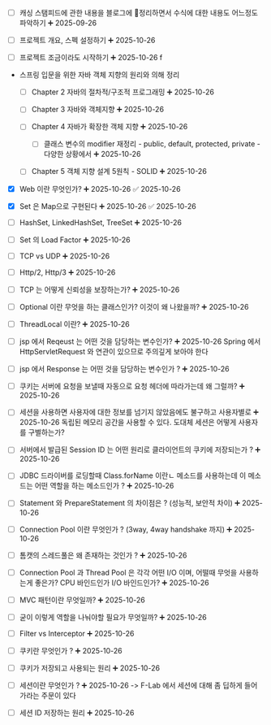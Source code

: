 

- [ ] 캐싱 스탬피드에 관한 내용을 블로그에 정리하면서 수식에 대한 내용도 어느정도 파악하기 ➕ 2025-09-26 

- [ ] 프로젝트 개요, 스펙 설정하기 ➕ 2025-10-26 

- [ ] 프로젝트 조금이라도 시작하기 ➕ 2025-10-26 
f
- 스프링 입문을 위한 자바 객체 지향의 원리와 의해 정리
	- [ ] Chapter 2 자바의 절차적/구조적 프로그래밍 ➕ 2025-10-26 
	- [ ] Chapter 3 자바와 객체지향 ➕ 2025-10-26 
	- [ ] Chapter 4 자바가 확장한 객체 지향 ➕ 2025-10-26 
		- [ ] 클래스 변수의 modifier 재정리 - public, default, protected, private - 다양한 상황에서 ➕ 2025-10-26 
	- [ ] Chapter 5 객체 지향 설계 5원칙 - SOLID ➕ 2025-10-26 


- [x] Web 이란 무엇인가? ➕ 2025-10-26 ✅ 2025-10-26

- [x] Set 은 Map으로 구현된다 ➕ 2025-10-26 ✅ 2025-10-26

- [ ] HashSet, LinkedHashSet, TreeSet ➕ 2025-10-26 

- [ ] Set 의 Load Factor ➕ 2025-10-26 

- [ ] TCP vs UDP ➕ 2025-10-26 

- [ ] Http/2, Http/3 ➕ 2025-10-26 

- [ ] TCP 는 어떻게 신뢰성을 보장하는가? ➕ 2025-10-26 

- [ ] Optional 이란 무엇을 하는 클래스인가? 이것이 왜 나왔을까? ➕ 2025-10-26 

- [ ] ThreadLocal 이란? ➕ 2025-10-26 

- [ ] jsp 에서 Reqeust 는 어떤 것을 담당하는 변수인가? ➕ 2025-10-26 
      Spring 에서 HttpServletRequest 와 연관이 있으므로 주의깊게 보아야 한다

- [ ] jsp 에서 Response 는 어떤 것을 담당하는 변수인가 ? ➕ 2025-10-26 

- [ ] 쿠키는 서버에 요청을 보낼때 자동으로 요청 헤더에 따라가는데 왜 그럴까? ➕ 2025-10-26 

- [ ] 세션을 사용하면 사용자에 대한 정보를 넘기지 않았음에도 불구하고 사용자별로 ➕ 2025-10-26 
      독립된 메모리 공간을 사용할 수 있다.
      도대체 세션은 어떻게 사용자를 구별하는가?

- [ ] 서버에서 발급된 Session ID 는 어떤 원리로 클라이언트의 쿠키에 저장되는가 ? ➕ 2025-10-26 

- [ ] JDBC 드라이버를 로딩할때 Class.forName 이란ㄴ 메소드를 사용하는데 이 메소드는 어떤 역할을 하는 메소드인가 ? ➕ 2025-10-26 

- [ ] Statement 와 PrepareStatement 의 차이점은 ? (성능적, 보안적 차이) ➕ 2025-10-26 

- [ ] Connection Pool 이란 무엇인가 ? (3way, 4way handshake 까지) ➕ 2025-10-26 

- [ ] 톰캣의 스레드풀은 왜 존재하는 것인가 ? ➕ 2025-10-26 

- [ ] Connection Pool 과 Thread Pool 은 각각 어떤 I/O 이며, 어떨때 무엇을 사용하는게 좋은가?  CPU 바인드인가 I/O 바인드인가? ➕ 2025-10-26 

- [ ] MVC 패턴이란 무엇일까? ➕ 2025-10-26 

- [ ] 굳이 이렇게 역할을 나눠야할 필요가 무엇일까? ➕ 2025-10-26 

- [ ] Filter vs Interceptor ➕ 2025-10-26 



- [ ] 쿠키란 무엇인가 ? ➕ 2025-10-26 

- [ ] 쿠키가 저장되고 사용되는 원리 ➕ 2025-10-26 

- [ ] 세션이란 무엇인가 ? ➕ 2025-10-26 
	-> F-Lab 에서 세션에 대해 좀 딥하게 들어가라는 주문이 있다

- [ ] 세션 ID 저장하는 원리 ➕ 2025-10-26 
